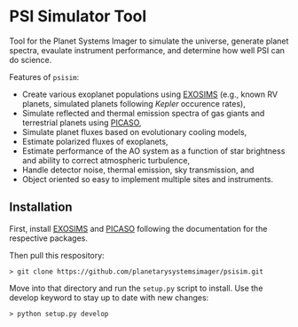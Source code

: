 # PSI Simulator Tool

Tool for the Planet Systems Imager to simulate the universe, generate planet spectra, evaulate instrument performance, and determine how well PSI can do science. 

Features of `psisim`:

  * Create various exoplanet populations using [EXOSIMS](https://github.com/dsavransky/EXOSIMS) (e.g., known RV planets, simulated planets following *Kepler* occurence rates),
  * Simulate reflected and thermal emission spectra of gas giants and terrestrial planets using [PICASO](https://github.com/natashabatalha/picaso),
  * Simulate planet fluxes based on evolutionary cooling models,
  * Estimate polarized fluxes of exoplanets,
  * Estimate performance of the AO system as a function of star brightness and ability to correct atmospheric turbulence,
  * Handle detector noise, thermal emission, sky transmission, and
  * Object oriented so easy to implement multiple sites and instruments.


## Installation
First, install [EXOSIMS](https://github.com/dsavransky/EXOSIMS) and [PICASO](https://github.com/natashabatalha/picaso) following the documentation for the respective packages.

Then pull this respository:
```
> git clone https://github.com/planetarysystemsimager/psisim.git
```
Move into that directory and run the `setup.py` script to install. Use the develop keyword to stay up to date with new changes:
```
> python setup.py develop
```
